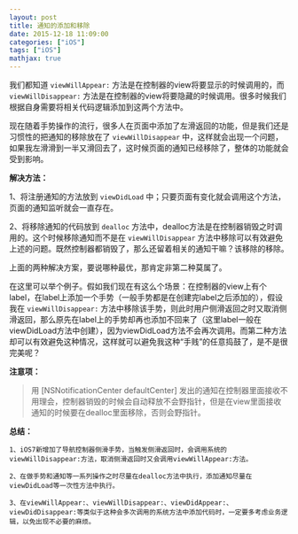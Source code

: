 ```yaml
---
layout: post
title: 通知的添加和移除
date: 2015-12-18 11:09:00
categories: ["iOS"]
tags: ["iOS"]
mathjax: true
---
```



我们都知道 `viewWillAppear:` 方法是在控制器的view将要显示的时候调用的，而 `viewWillDisappear:` 方法是在控制器的view将要隐藏的时候调用。很多时候我们根据自身需要将相关代码逻辑添加到这两个方法中。

现在随着手势操作的流行，很多人在页面中添加了左滑返回的功能，但是我们还是习惯性的把通知的移除放在了 `viewWillDisappear` 中，这样就会出现一个问题，如果我左滑滑到一半又滑回去了，这时候页面的通知已经移除了，整体的功能就会受到影响。

**解决方法：**

1、将注册通知的方法放到 `viewDidLoad` 中；只要页面有变化就会调用这个方法，页面的通知监听就会一直存在。

2、将移除通知的代码放到 `dealloc` 方法中，dealloc方法是在控制器销毁之时调用的。这个时候移除通知而不是在 `viewWillDisappear` 方法中移除可以有效避免上述的问题。既然控制器都销毁了，那么还留着相关的通知干嘛？该移除的移除。

上面的两种解决方案，要说哪种最优，那肯定非第二种莫属了。

在这里可以举个例子。假如我们现在有这么个场景：在控制器的view上有个label，在label上添加一个手势（一般手势都是在创建完label之后添加的），假设我在 `viewWillDisappear:` 方法中移除该手势，则此时用户侧滑返回之时又取消侧滑返回，那么原先在label上的手势却再也添加不回来了（这里label一般在viewDidLoad方法中创建），因为viewDidLoad方法不会再次调用。而第二种方法却可以有效避免这种情况，这样就可以避免我这种“手贱”的任意捣鼓了，是不是很完美呢？

 **注意项：**
>用 [NSNotificationCenter defaultCenter] 发出的通知在控制器里面接收不用理会，控制器销毁的时候会自动释放不会野指针，但是在view里面接收通知的时候要在dealloc里面移除，否则会野指针。

**总结：**

    1、iOS7新增加了导航控制器侧滑手势，当触发侧滑返回时，会调用系统的viewWillDisappear:方法，取消侧滑返回时又会调用viewWillAppear:方法。
    
    2、在做手势和通知等一系列操作之时尽量在dealloc方法中执行，添加通知尽量在viewDidLoad等一次性方法中执行。
    
    3、在viewWillAppear:、viewWillDisappear:、viewDidAppear:、viewDidDisappear:等类似于这种会多次调用的系统方法中添加代码时，一定要多考虑业务逻辑，以免出现不必要的麻烦。